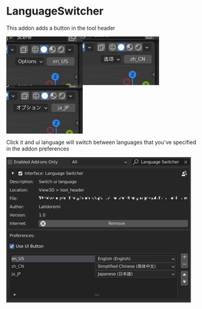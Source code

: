 # LanguageSwitcher
This addon adds a button in the tool header

<img src="https://github.com/latidoremi/LanguageSwitcher/blob/main/language_switcher_readme_images/ls_01.png" width = "202" height = "128" alt="" align=left />
<img src="https://github.com/latidoremi/LanguageSwitcher/blob/main/language_switcher_readme_images/ls_02.png" width = "202" height = "128" alt="" align=left />
<img src="https://github.com/latidoremi/LanguageSwitcher/blob/main/language_switcher_readme_images/ls_03.png" width = "202" height = "128" alt="" align=center />

Click it and ui language will switch between languages that you've specified in the addon preferences

<img src="https://github.com/latidoremi/LanguageSwitcher/blob/main/language_switcher_readme_images/ls_04.png" width = "488" height = "383" alt="" align=center />

